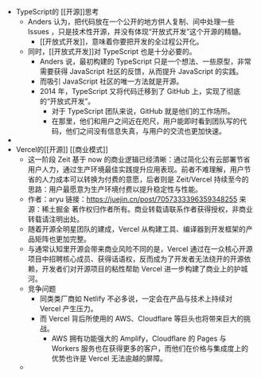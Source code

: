 - TypeScript的 [[开源]]思考
	- Anders 认为，把代码放在一个公开的地方供人复制、间中处理一些 Issues ，只是技术性开源，并没有体现“开放式开发”这个开源的精髓。
		- [[开放式开发]]，意味着你要把开发的全过程公开化。
	- 同时，[[开放式开发]]对 TypeScript 也是十分必要的。
		- Anders 说，最初构建的 TypeScript 只是一个想法、一些原型，非常需要获得 JavaScript 社区的反馈，从而提升 JavaScript 的实践。
		- 而吸引 JavaScript 社区的唯一方法就是开源。
		- 2014 年，TypeScript 又将代码迁移到了 GitHub 上，实现了彻底的“开放式开发”。
			- 对于 TypeScript 团队来说，GitHub 就是他们的工作场所。
			- 在那里，他们和用户之间近在咫尺，用户能即时看到团队写的代码，他们之间没有信息失真，与用户的交流也更加快速。
-
- Vercel的[[开源]] [[商业模式]]
	- 这一阶段 Zeit 基于 now 的商业逻辑已经清晰：通过简化公有云部署节省用户人力，通过生产环境最佳实践提升应用表现。前者不难理解，用户节省的人力成本可以转换为付费的意愿，后者则是 Zeit/Vercel 持续至今的思路：用户最愿意为生产环境付费以提升稳定性与性能。
	- 作者：aryu
	  链接：https://juejin.cn/post/7057333396359348255
	  来源：稀土掘金
	  著作权归作者所有。商业转载请联系作者获得授权，非商业转载请注明出处。
	- 随着开源全明星团队的建成，Vercel 从构建工具、编译器到开发框架的产品矩阵也更加完整。
	- 与通常认知里开源会带来商业风险不同的是，Vercel 通过在一众核心开源项目中招聘核心成员、获得话语权，反而成为了开发者无法绕开的开源依赖，开发者们对开源项目的粘性帮助 Vercel 进一步构建了商业上的护城河。
	- 竞争问题
		- 同类类厂商如 Netlify 不必多说，一定会在产品与技术上持续对 Vercel 产生压力。
		- 而 Vercel 背后所使用的 AWS、Cloudflare 等巨头也将带来巨大的挑战。
			- AWS 拥有功能强大的 Amplify，Cloudflare 的 Pages 与 Workers 服务也在获得更多的客户，而他们在价格与集成度上的优势也许是 Vercel 无法逾越的屏障。
	-
